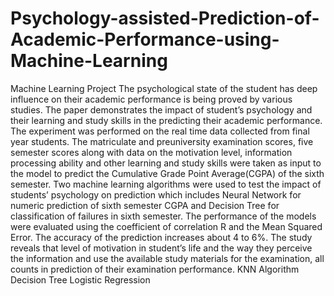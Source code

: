 # Psychology-assisted-Prediction-of-Academic-Performance-using-Machine-Learning
Machine Learning Project
The psychological state of the student has deep influence on their academic performance is being proved by various studies. The paper demonstrates the impact of student’s psychology and their learning and study skills in the predicting their academic performance. The experiment was performed on the real time data collected from final year students. The matriculate and preuniversity examination scores, five semester scores along with data on the motivation level, information processing ability and other learning and study skills were taken as input to the model to predict the Cumulative Grade Point Average(CGPA) of the sixth semester. Two machine learning algorithms were used to test the impact of students’ psychology on prediction which includes Neural Network for numeric prediction of sixth semester CGPA and Decision Tree for classification of failures in sixth semester. The performance of the models were evaluated using the coefficient of correlation R and the Mean  Squared Error. The accuracy of the prediction increases about 4 to 6%. The study reveals that level of motivation in student’s life and the way they perceive the information and use the available study materials for the examination, all counts in prediction of their examination performance.
KNN Algorithm
Decision Tree
Logistic Regression

